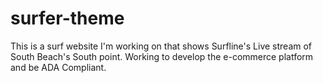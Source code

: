 # surfer-theme
This is a surf website I'm working on that shows Surfline's Live stream of South Beach's South point. 
Working to develop the e-commerce platform and be ADA Compliant.
